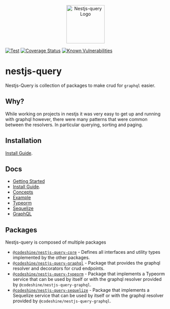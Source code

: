 <p align="center">
  <a href="https://doug-martin.github.io/nestjs-query" target="blank"><img src="https://doug-martin.github.io/nestjs-query/img/logo.svg" width="120" alt="Nestjs-query Logo" /></a>
</p>

[![Test](https://github.com/doug-martin/nestjs-query/workflows/Test/badge.svg?branch=master)](https://github.com/doug-martin/nestjs-query/actions?query=workflow%3ATest+and+branch%3Amaster+)
[![Coverage Status](https://coveralls.io/repos/github/doug-martin/nestjs-query/badge.svg?branch=master)](https://coveralls.io/github/doug-martin/nestjs-query?branch=master)
[![Known Vulnerabilities](https://snyk.io/test/github/doug-martin/nestjs-query/badge.svg?targetFile=package.json)](https://snyk.io/test/github/doug-martin/nestjs-query?targetFile=package.json)

# nestjs-query

Nestjs-Query is collection of packages to make crud for `graphql` easier.

## Why?

While working on projects in nestjs it was very easy to get up and running with graphql however, there were many patterns that were common between the resolvers. In particular querying, sorting and paging.

## Installation

[Install Guide](https://doug-martin.github.io/nestjs-query/docs/introduction/install).

## Docs

- [Getting Started](https://doug-martin.github.io/nestjs-query/docs/introduction/getting-started)
- [Install Guide](https://doug-martin.github.io/nestjs-query/docs/introduction/install).
- [Concepts](https://doug-martin.github.io/nestjs-query/docs/introduction/concepts)
- [Example](https://doug-martin.github.io/nestjs-query/docs/introduction/example)
- [Typeorm](https://doug-martin.github.io/nestjs-query/docs/persistence/typeorm/getting-started)
- [Sequelize](https://doug-martin.github.io/nestjs-query/docs/persistence/sequelize/getting-started)
- [GraphQL](https://doug-martin.github.io/nestjs-query/docs/graphql/resolvers)

## Packages

Nestjs-query is composed of multiple packages

- [`@codeshine/nestjs-query-core`](https://github.com/doug-martin/nestjs-query/tree/master/packages/core) - Defines all interfaces and utility types implemented by the other packages.
- [`@codeshine/nestjs-query-graphql`](https://github.com/doug-martin/nestjs-query/tree/master/packages/query-graphql) - Package that provides the graphql resolver and decorators for crud endpoints.
- [`@codeshine/nestjs-query-typeorm`](https://github.com/doug-martin/nestjs-query/tree/master/packages/query-typeorm) - Package that implements a Typeorm service that can be used by itself or with the graphql resolver provided by `@codeshine/nestjs-query-graphql`.
- [`@codeshine/nestjs-query-sequelize`](https://github.com/doug-martin/nestjs-query/tree/master/packages/query-sequelize) - Package that implements a Sequelize service that can be used by itself or with the graphql resolver provided by `@codeshine/nestjs-query-graphql`.
